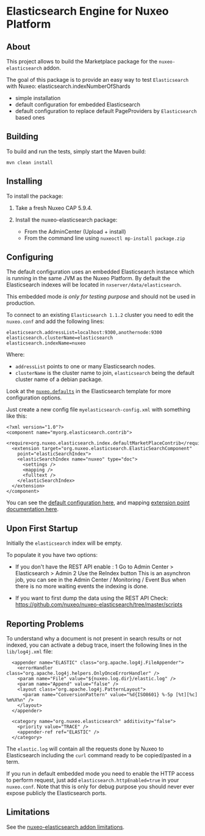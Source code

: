 Elasticsearch Engine for Nuxeo Platform
=======================================

## About

This project allows to build the Marketplace package for the
`nuxeo-elasticsearch` addon.

The goal of this package is to provide an easy way to test
`Elasticsearch` with Nuxeo: elasticsearch.indexNumberOfShards
 - simple installation
 - default configuration for embedded Elasticsearch
 - default configuration to replace default PageProviders by
   `Elasticsearch` based ones


## Building

To build and run the tests, simply start the Maven build:

    mvn clean install


## Installing

To install the package:

 1. Take a fresh Nuxeo CAP 5.9.4.

 2. Install the nuxeo-elasticsearch package:
      - From the AdminCenter (Upload + install)
      - From the command line using `nuxeoctl mp-install package.zip`

## Configuring

The default configuration uses an embedded Elasticsearch instance
which is running in the same JVM as the Nuxeo Platform. By default the
Elasticsearch indexes will be located in
`nxserver/data/elasticsearch`.

This embedded mode *is only for testing purpose* and should not be used
in production.

To connect to an existing `Elasticsearch 1.1.2` cluster you need to edit the
`nuxeo.conf` and add the following lines:


    elasticsearch.addressList=localhost:9300,anothernode:9300
    elasticsearch.clusterName=elasticsearch
    elasticsearch.indexName=nuxeo


Where:
- `addressList` points to one or many Elasticsearch nodes.
- `clusterName` is the cluster name to join, `elasticsearch` being the
  default cluster name of a debian package.

Look at the
[`nuxeo.defaults`](https://github.com/nuxeo/marketplace-elasticsearch/blob/master/package/src/main/resources/install/templates/elasticsearch/nuxeo.defaults)
in the Elasticsearch template for more configuration options.


Just create a new config file `myelasticsearch-config.xml` with
something like this:


    <?xml version="1.0"?>
    <component name="myorg.elasticsearch.contrib">
      <require>org.nuxeo.elasticsearch.index.defaultMarketPlaceContrib</require>
      <extension target="org.nuxeo.elasticsearch.ElasticSearchComponent"
        point="elasticSearchIndex">
        <elasticSearchIndex name="nuxeo" type="doc">
          <settings />
          <mapping />
          <fulltext />
        </elasticSearchIndex>
      </extension>
    </component>

You can see the
[default configuration here](https://github.com/nuxeo/nuxeo-elasticsearch/blob/master/nuxeo-elasticsearch-core/src/main/resources/OSGI-INF/elasticsearch-default-index-contrib.xml),
and mapping
[extension point documentation here](https://github.com/nuxeo/nuxeo-elasticsearch/blob/master/nuxeo-elasticsearch-core/src/main/resources/OSGI-INF/elasticsearch-service.xml).


## Upon First Startup

Initially the `elasticsearch` index will be empty.

To populate it you have two options:

 - If you don't have the REST API enable :
     1 Go to Admin Center > Elasticsearch > Admin 
     2 Use the ReIndex button
     This is an asynchron job, you can see in the Admin Center / Monitoring  / Event Bus
         when there is no more waiting events the indexing is done.

- If you want to first dump the data using the REST API Check:
       https://github.com/nuxeo/nuxeo-elasticsearch/tree/master/scripts


## Reporting Problems

To understand why a document is not present in search results or not
indexed, you can activate a debug trace, insert the following lines in
the `lib/log4j.xml` file:

      <appender name="ELASTIC" class="org.apache.log4j.FileAppender">
        <errorHandler class="org.apache.log4j.helpers.OnlyOnceErrorHandler" />
        <param name="File" value="${nuxeo.log.dir}/elastic.log" />
        <param name="Append" value="false" />
        <layout class="org.apache.log4j.PatternLayout">
          <param name="ConversionPattern" value="%d{ISO8601} %-5p [%t][%c] %m%X%n" />
        </layout>
      </appender>

      <category name="org.nuxeo.elasticsearch" additivity="false">
        <priority value="TRACE" />
        <appender-ref ref="ELASTIC" />
      </category>

The `elastic.log` will contain all the requests done by Nuxeo to
Elasticsearch including the `curl` command ready to be copied/pasted in a
term.

If you run in default embedded mode you need to enable the HTTP access
to perform request, just add `elasticsearch.httpEnabled=true` in your
`nuxeo.conf`. Note that this is only for debug purpose you should never
ever expose publicly the Elasticsearch ports.

## Limitations

See the [nuxeo-elasticsearch addon limitations](https://github.com/nuxeo/nuxeo-elasticsearch/blob/master/README.md).

